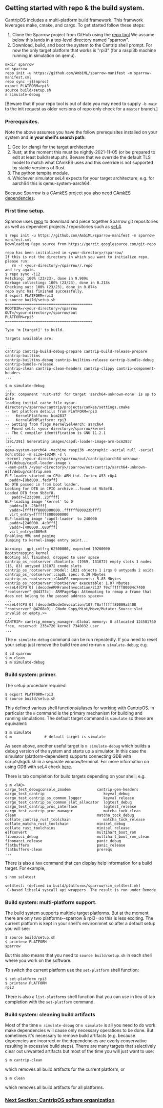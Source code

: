 
## Getting started with repo & the build system.

CantripOS includes a multi-platform build framework.
This framwork leverages make, cmake, and cargo.
To get started follow these steps:

1. Clone the Sparrow project from GitHub using the
   [repo tool](https://gerrit.googlesource.com/git-repo/+/refs/heads/master/README.md)
   We assume below this lands in a top-level directory named "sparrow".
2. Download, build, and boot the system to the Cantrip shell prompt.
   For now the only target platform that works is "rpi3"
   (for a raspi3b machine running in simulation on qemu).

``` shell
mkdir sparrow
cd sparrow
repo init -u https://github.com/AmbiML/sparrow-manifest -m sparrow-manifest.xml
repo sync -j$(nproc)
export PLATFORM=rpi3
source build/setup.sh
m simulate-debug
```

[Beware that if your repo tool is out of date you may need to supply `-b main`
to the init request as older versions of repo only check for a `master` branch.]

### Prerequisites.

Note the above assumes you have the follow prerequisites installed on your system
and **in your shell's search path**:
1. Gcc (or clang) for the target architecture
2. Rust; at the moment this must be nightly-2021-11-05 (or be prepared to edit at least
   build/setup.sh). Beware that we override the default TLS model to match what CAmkES
   uses and this override is not supported by stable versions of Rust.
3. The python tempita module.
4. Whichever simulator seL4 expects for your target architecture; e.g. for aarch64 this
   is qemu-system-aarch64.

Because Sparrow is a CAmkES project you also need
[CAmkES dependencies](https://docs.sel4.systems/projects/buildsystem/host-dependencies.html#camkes-build-dependencies).

### First time setup.

Sparrow uses [repo](https://gerrit.googlesource.com/git-repo/+/refs/heads/master/README.md)
to download and piece together Sparrow git repositories as well as dependent projects /
repositories such as [seL4](https://github.com/seL4).

``` shell
$ repo init -u https://github.com/AmbiML/sparrow-manifest -m sparrow-manifest.xml
Downloading Repo source from https://gerrit.googlesource.com/git-repo

repo has been initialized in <your-directory>/sparrow/
If this is not the directory in which you want to initialize repo, please run:
   rm -r <your-directory>/sparrow//.repo
and try again.
$ repo sync -j12
Fetching: 100% (23/23), done in 9.909s
Garbage collecting: 100% (23/23), done in 0.218s
Checking out: 100% (23/23), done in 0.874s
repo sync has finished successfully.
$ export PLATFORM=rpi3
$ source build/setup.sh
========================================
ROOTDIR=/<your-directory>/sparrow
OUT=/<your-directory>/sparrow/out
PLATFORM=rpi3
========================================

Type 'm [target]' to build.

Targets available are:

...
cantrip cantrip-build-debug-prepare cantrip-build-release-prepare cantrip-builtins
cantrip-builtins-debug cantrip-builtins-release cantrip-bundle-debug cantrip-bundle-release
cantrip-clean cantrip-clean-headers cantrip-clippy cantrip-component-headers
...

$ m simulate-debug
...
info: component 'rust-std' for target 'aarch64-unknown-none' is up to date
loading initial cache file <your-directory>/sparrow/cantrip/projects/camkes/settings.cmake
-- Set platform details from PLATFORM=rpi3
--   KernelPlatform: bcm2837
--   KernelARMPlatform: rpi3
-- Setting from flags KernelSel4Arch: aarch64
-- Found seL4: <your-directory>/sparrow/kernel
-- The C compiler identification is GNU 11.2.1
...
[291/291] Generating images/capdl-loader-image-arm-bcm2837
...
qemu-system-aarch64 -machine raspi3b -nographic -serial null -serial mon:stdio -m size=1024M -s \
-kernel /<your-directory>/sparrow/out/cantrip/aarch64-unknown-elf/debug/capdl-loader-image \
--mem-path /<your-directory>/sparrow/out/cantrip/aarch64-unknown-elf/debug/cantrip.mem
ELF-loader started on CPU: ARM Ltd. Cortex-A53 r0p4
  paddr=[8bd000..fed0ff]
No DTB passed in from boot loader.
Looking for DTB in CPIO archive...found at 9b3ef8.
Loaded DTB from 9b3ef8.
   paddr=[23c000..23ffff]
ELF-loading image 'kernel' to 0
  paddr=[0..23bfff]
  vaddr=[ffffff8000000000..ffffff800023bfff]
  virt_entry=ffffff8000000000
ELF-loading image 'capdl-loader' to 240000
  paddr=[240000..4c0fff]
  vaddr=[400000..680fff]
  virt_entry=4009e8
Enabling MMU and paging
Jumping to kernel-image entry point...

Warning:  gpt_cntfrq 62500000, expected 19200000
Bootstrapping kernel
Booting all finished, dropped to user space
cantrip_os_rootserver::Bootinfo: (1969, 131072) empty slots 1 nodes (15, 83) untyped 131072 cnode slots
cantrip_os_rootserver::Model: 1821 objects 1 irqs 0 untypeds 2 asids
cantrip_os_rootserver::capDL spec: 0.39 Mbytes
cantrip_os_rootserver::CAmkES components: 5.85 Mbytes
cantrip_os_rootserver::Rootserver executable: 1.07 Mbytes
<<seL4(CPU 0) [decodeARMFrameInvocation/2137 T0xffffff80004c7400 "rootserver" @44373c]: ARMPageMap: Attempting to remap a frame that does not belong to the passed address space>>
...
<<seL4(CPU 0) [decodeCNodeInvocation/107 T0xffffff80009a3400 "rootserver" @4268a0]: CNode Copy/Mint/Move/Mutate: Source slot invalid or empty.>>
...
CANTRIP> cantrip_memory_manager::Global memory: 0 allocated 124501760 free, reserved: 2334720 kernel 7340032 user
...
```

The `m simulate-debug` command can be run repeatedly. If you need to reset
your setup just remove the build tree and re-run `m simulate-debug`; e.g.

``` shell
$ cd sparrow
$ m clean
$ m simulate-debug
```

### Build system: primer.

The setup procedure required:

``` shell
$ export PLATFORM=rpi3
$ source build/setup.sh
```

This defined various shell functions/aliases for working with CantripOS. In particular
the `m` command is the primary mechanism for building and running simulations.
The default target command is `simulate` so these are equivalent:

``` shell
$ m simulate
$ m               # default target is simulate
```

As seen above, another useful target is `m simulate-debug` which builds a debug version
of the system and starts up a simulator. In this case the simulator (platform-dependent)
supports connecting GDB with scripts/kgdb.sh in a separate window/terminal. For more
information on using GDB with seL4 check [here](CantripGdbUserSpaceDebugging.md).

There is tab completion for build targets depending on your shell; e.g.

``` shell
$ m <TAB>
cargo_test_debugconsole_zmodem            cantrip-gen-headers
cargo_test_cantrip                           keyval_debug
cargo_test_cantrip_os_common_logger          keyval_release
cargo_test_cantrip_os_common_slot_allocator  logtest_debug
cargo_test_cantrip_proc_interface            logtest_release
cargo_test_cantrip_proc_manager              matcha_tock_clean
clean                                     matcha_tock_debug
collate_cantrip_rust_toolchain               matcha_tock_release
collate_matcha_rust_toolchain             minisel_debug
collate_rust_toolchains                   minisel_release
elfconvert                                multihart_boot_rom
fibonacci_debug                           multihart_boot_rom_clean
fibonacci_release                         panic_debug
flatbuffers                               panic_release
flatbuffers-clean                         prereqs
...
```

There is also a `hmm`
command that can display help information for a build target. For example,

``` shell
$ hmm sel4test

sel4test: (defined in build/platforms/sparrow/sim_sel4test.mk)
 C-based libsel4 syscall api wrappers. The result is run under Renode.
```

### Build system: multi-platform support.

The build system supports multiple target platforms. But at the moment there are
only two platforms--sparrow & rpi3--so this is less exciting. The current
platform is kept in your shell's environmnet so after a default setup you will see:

``` shell
$ source build/setup.sh
$ printenv PLATFORM
sparrow
```

But this also means that you need to `source build/setup.sh` in each shell
where you work on the software.

To switch the current platform use the `set-platform` shell function:

``` shell
$ set-platform rpi3
$ printenv PLATFORM
rpi3
```

There is also a `list-platforms` shell function that you can use in lieu of
tab completion with the `set-platform` command.

### Build system: cleaning build artifacts

Most of the time `m simulate-debug` or `m simulate` is all you need to do work:
make dependencies will cause only necessary operations to be done.
But sometimes it's necessary to remove build artifacts (e.g. because depeencies
are incorrect or the dependencies are overly conservative resulting in excessive
build steps).
Therre are many targets that selectively clear out unwanted artifacts but most
of the time you will just want to use:

``` shell
$ m cantrip-clean
```

which removes all build artifacts for the current platform, or

```shell
$ m clean
```

which removes all build artifacts for all platforms.

### [Next Section: CantripOS softare organization](SourceCrates.md)
